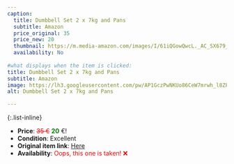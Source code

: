 ```yaml
---
caption:
  title: Dumbbell Set 2 x 7kg and Pans 
  subtitle: Amazon
  price_original: 35
  price_new: 20
  thumbnail: https://m.media-amazon.com/images/I/61iQGowQwcL._AC_SX679_.jpg
  availability: No
  
#what displays when the item is clicked:
title: Dumbbell Set 2 x 7kg and Pans 
subtitle: Amazon
image: https://lh3.googleusercontent.com/pw/AP1GczPwNKUo86CeW7mrwh_l8ZPcNg90tzeUEf4Grp1k45_gxWhz73Mvx8LhISwW2wEVAoU5WTr12MMKBWF1DVjLJYiVPF-7RxbTPYQZ35FLQ-8ViTUrApfx9DsNCWH7X9JWnOLVw3rFvZscV1UH5dymwG82eQ=w1220-h1626-s-no-gm?authuser=0
alt: Dumbbell Set 2 x 7kg and Pans 

---
```

{:.list-inline} 
- **Price**: <span style="color:red"><del>35 €</del></span> <span style="color:green">**20**</span> €!
- **Condition**: Excellent
- **Original item link**: [Here](https://www.amazon.de/dp/B09MJGFYH3?ref=ppx_yo2ov_dt_b_product_details&th=1&psc=1)
- **Availability**: <span style='color:red'>Oops, this one is taken! ❌</span>
